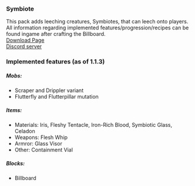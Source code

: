 ### Symbiote  
This pack adds leeching creatures, Symbiotes, that can leech onto players.   
All information regarding implemented features/progression/recipes can be found ingame after crafting the Billboard.  
[Download Page](https://smithed.dev/packs/asdru22/asb)  
[Discord server](https://discord.gg/aUwaJFt)
### Implemented features (as of 1.1.3)
##### Mobs:
- Scraper and Drippler variant
- Flutterfly and Flutterpillar mutation
##### Items:
- Materials: Iris, Fleshy Tentacle, Iron-Rich Blood, Symbiotic Glass, Celadon
- Weapons: Flesh Whip
- Armror: Glass Visor
- Other: Containment Vial
##### Blocks:
- Billboard
